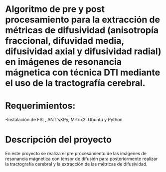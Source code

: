 # Algoritmo de pre y post procesamiento para la extracción de métricas de difusividad (anisotropía fraccional, difuvidad media, difusividad axial y difusividad radial) en imágenes de resonancia mágnetica con técnica DTI mediante el uso de la tractografía cerebral. 

# Requerimientos: 
-Instalación de FSL, ANT'sXPy, Mrtrix3, Ubuntu y Python. 


# Descripción del proyecto
 
En este proyecto se realiza el pre procesamiento de las imágenes de resonancia mágnetica con tensor de difusión para posteriormente realizar la tractografía cerebral y la extracción de las métricas de difusividad.


